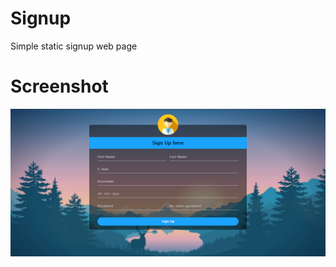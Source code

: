 # Signup
Simple static signup web page

# Screenshot
![Signup-screenshot](https://github.com/maheshgawande/screenshots/blob/master/Signup/Signup(ss).png)
